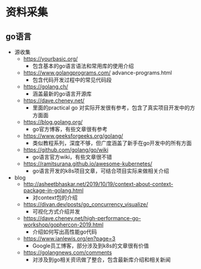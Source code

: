 
# 资料采集

## go语言
- 源收集
    - https://yourbasic.org/
        - 包含基本的go语言语法和常用库的使用介绍
    - https://www.golangprograms.com/
    advance-programs.html
        - 包含代码开发过程中的常见代码段
    - https://golang.ch/
        - 涵盖最新的go语言开源库
    - https://dave.cheney.net/
        - 里面的practical go 对实际开发很有参考，包含了真实项目开发中的方方面面
    - https://blog.golang.org/
        - go官方博客，有些文章很有参考
    - https://www.geeksforgeeks.org/golang/
        - 类似教程系列，深度不够，但广度涵盖了新手在go开发中的所有方面
    - https://github.com/golang/go/wiki
        - go语言官方wiki，有些文章很不错
    - https://ramitsurana.github.io/awesome-kubernetes/
        - go语言开发的k8s项目文章，可结合项目实际来做相关介绍
- blog
    - http://asheetbhaskar.net/2019/10/19/context-about-context-package-in-golang.html
        - 对context包的介绍
    - https://divan.dev/posts/go_concurrency_visualize/
        - 可视化方式介绍并发
    - https://dave.cheney.net/high-performance-go-workshop/gophercon-2019.html
        - 介绍如何写出高性能go代码
    - https://www.ianlewis.org/en?page=3
        - Google员工博客，部分涉及到k8s的文章很有价值
    - https://golangnews.com/comments
        - 对涉及到go相关资讯做了整合，包含最新库介绍和相关新闻
